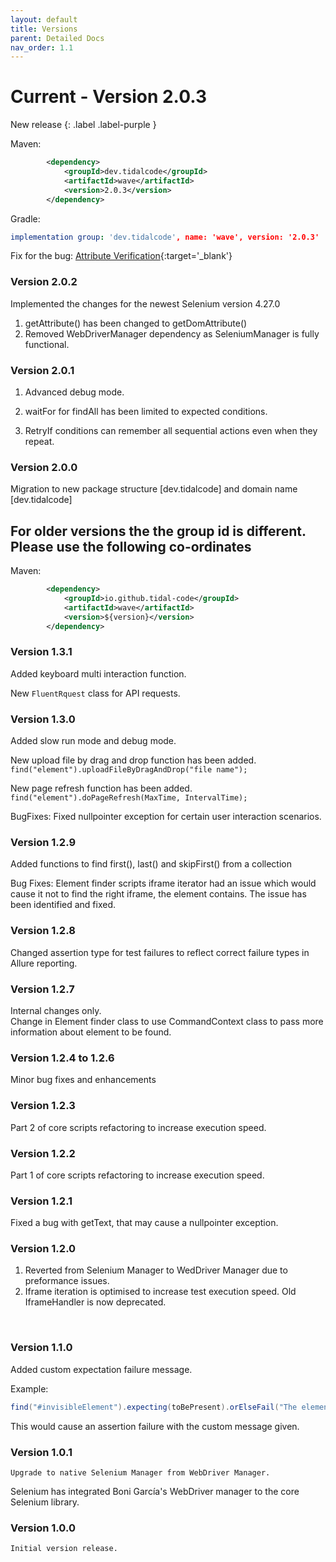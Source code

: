 ```yaml
---
layout: default
title: Versions
parent: Detailed Docs
nav_order: 1.1
---
```



# Current - Version 2.0.3

New release
{: .label .label-purple }

Maven:

```xml
        <dependency>
            <groupId>dev.tidalcode</groupId>
            <artifactId>wave</artifactId>
            <version>2.0.3</version>
        </dependency>
```

Gradle:

```yml
implementation group: 'dev.tidalcode', name: 'wave', version: '2.0.3'
```

Fix for the bug: [Attribute Verification](https://github.com/tidal-code/wave/issues/45){:target='_blank'}
### Version 2.0.2

Implemented the changes for the newest Selenium version 4.27.0
1. getAttribute() has been changed to getDomAttribute()
2. Removed WebDriverManager dependency as SeleniumManager is fully functional. 

### Version 2.0.1

1. Advanced debug mode.

2. waitFor for findAll has been limited to expected conditions.

3. RetryIf conditions can remember all sequential actions even when they repeat. 


### Version 2.0.0
Migration to new package structure [dev.tidalcode] and domain name [dev.tidalcode]


## For older versions the the group id is different. Please use the following co-ordinates

Maven:

```xml
        <dependency>
            <groupId>io.github.tidal-code</groupId>
            <artifactId>wave</artifactId>
            <version>${version}</version>
        </dependency>
```

### Version 1.3.1

Added keyboard multi interaction function.

New `FluentRquest` class for API requests.

### Version 1.3.0

Added slow run mode and debug mode. 

New upload file by drag and drop function has been added.
`find("element").uploadFileByDragAndDrop("file name");`

New page refresh function has been added.              
`find("element").doPageRefresh(MaxTime, IntervalTime);`

BugFixes:
Fixed nullpointer exception for certain user interaction scenarios.


### Version 1.2.9

Added functions to find first(), last() and skipFirst() from a collection


Bug Fixes:
Element finder scripts iframe iterator had an issue which would cause it not to find the right iframe, the element contains.
The issue has been identified and fixed.


### Version 1.2.8
Changed assertion type for test failures to reflect correct failure types in Allure reporting.

### Version 1.2.7
Internal changes only. <br>
Change in Element finder class to use CommandContext class to pass more information about element to be found.


### Version 1.2.4 to 1.2.6
Minor bug fixes and enhancements

### Version 1.2.3
Part 2 of core scripts refactoring to increase execution speed.

### Version 1.2.2
Part 1 of core scripts refactoring to increase execution speed.

### Version 1.2.1

Fixed a bug with getText, that may cause a nullpointer exception. 

### Version 1.2.0

1. Reverted from Selenium Manager to WedDriver Manager due to preformance issues. 
2. Iframe iteration is optimised to increase test execution speed. Old IframeHandler is now deprecated.

<br>

### Version 1.1.0

Added custom expectation failure message.

Example:
```java
find("#invisibleElement").expecting(toBePresent).orElseFail("The element expected to be present, but failed to fulfill the condition");
```

This would cause an assertion failure with the custom message given.


### Version 1.0.1

```Upgrade to native Selenium Manager from WebDriver Manager.```

Selenium has integrated Boni García's WebDriver manager to the core Selenium library.

### Version 1.0.0

```Initial version release.```




